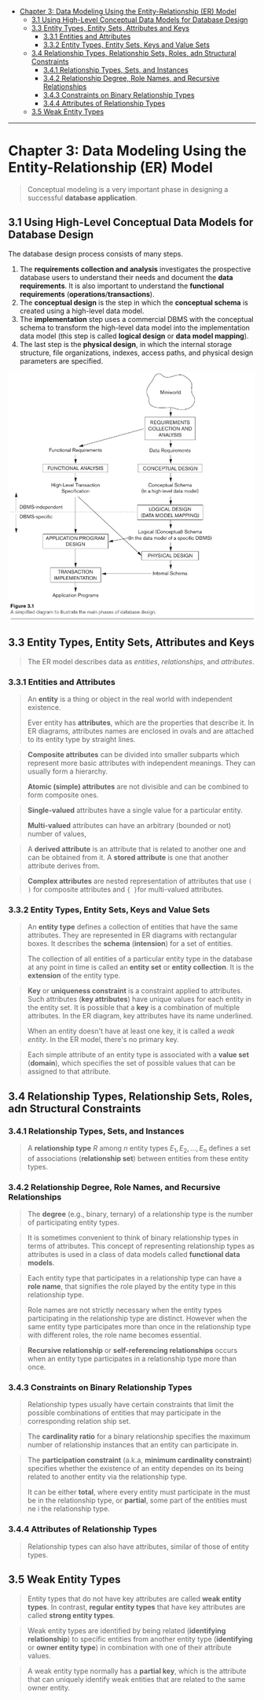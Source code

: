 - [Chapter 3: Data Modeling Using the Entity-Relationship (ER) Model](#chapter-3-data-modeling-using-the-entity-relationship-er-model)
  - [3.1 Using High-Level Conceptual Data Models for Database Design](#31-using-high-level-conceptual-data-models-for-database-design)
  - [3.3 Entity Types, Entity Sets, Attributes and Keys](#33-entity-types-entity-sets-attributes-and-keys)
    - [3.3.1 Entities and Attributes](#331-entities-and-attributes)
    - [3.3.2 Entity Types, Entity Sets, Keys and Value Sets](#332-entity-types-entity-sets-keys-and-value-sets)
  - [3.4 Relationship Types, Relationship Sets, Roles, adn Structural Constraints](#34-relationship-types-relationship-sets-roles-adn-structural-constraints)
    - [3.4.1 Relationship Types, Sets, and Instances](#341-relationship-types-sets-and-instances)
    - [3.4.2 Relationship Degree, Role Names, and Recursive Relationships](#342-relationship-degree-role-names-and-recursive-relationships)
    - [3.4.3 Constraints on Binary Relationship Types](#343-constraints-on-binary-relationship-types)
    - [3.4.4 Attributes of Relationship Types](#344-attributes-of-relationship-types)
  - [3.5 Weak Entity Types](#35-weak-entity-types)


---
# Chapter 3: Data Modeling Using the Entity-Relationship (ER) Model


> Conceptual modeling is a very important phase in designing a successful **database application**.

## 3.1 Using High-Level Conceptual Data Models for Database Design

The database design process consists of many steps.

1. The **requirements collection and analysis** investigates the prospective database users to understand their needs and document the **data requirements**. It is also important to understand the **functional requirements** (**operations**/**transactions**).
2. The **conceptual design** is the step in which the **conceptual schema** is created using a high-level data model.
3. The **implementation** step uses a commercial DBMS with the conceptual schema to transform the high-level data model into the implementation data model (this step is called **logical design** or **data model mapping**).
4. The last step is the **physical design**, in which the internal storage structure, file organizations, indexes, access paths, and physical design parameters are specified.

![IMG](imgs/3-1.png)

## 3.3 Entity Types, Entity Sets, Attributes and Keys

> The ER model describes data as *entities*, *relationships*, and *attributes*.

### 3.3.1 Entities and Attributes

> An **entity** is a thing or object in the real world with independent existence.
> 
> Ever entity has **attributes**, which are the properties that describe it. In ER diagrams, attributes names are enclosed in ovals and are attached to its entity type by straight lines.

> **Composite attributes** can be divided into smaller subparts which represent more basic attributes with independent meanings. They can usually form a hierarchy.
> 
> **Atomic (simple) attributes** are not divisible and can be combined to form composite ones.

> **Single-valued** attributes have a single value for a particular entity.
> 
> **Multi-valued** attributes can have an arbitrary (bounded or not) number of values,

> A **derived attribute** is an attribute that is related to another one and can be obtained from it. A **stored attribute** is one that another attribute derives from.

> **Complex attributes** are nested representation of attributes that use `( )` for composite attributes and `{ }`for multi-valued attributes.

### 3.3.2 Entity Types, Entity Sets, Keys and Value Sets

> An **entity type** defines a collection of entities that have the same attributes. They are represented in ER diagrams with rectangular boxes. It describes the **schema** (**intension**) for a set of entities.
> 
> The collection of all entities of a particular entity type in the database at any point in time is called an **entity set** or **entity collection**. It is the **extension** of the entity type.

> **Key** or **uniqueness constraint** is a constraint applied to attributes. Such attributes (**key attributes**) have unique values for each entity in the entity set. It is possible that a **key** is a combination of multiple attributes. In the ER diagram, key attributes have its name underlined.
> 
> When an entity doesn't have at least one key, it is called a *weak entity*. In the ER model, there's no primary key.

> Each simple attribute of an entity type is associated with a **value set** (**domain**), which specifies the set of possible values that can be assigned to that attribute.

## 3.4 Relationship Types, Relationship Sets, Roles, adn Structural Constraints

### 3.4.1 Relationship Types, Sets, and Instances

> A **relationship type** $R$ among $n$ entity types $E_1, E_2, \dots, E_n$ defines a set of associations (**relationship set**) between entities from these entity types.

### 3.4.2 Relationship Degree, Role Names, and Recursive Relationships

> The **degree** (e.g., binary, ternary) of a relationship type is the number of participating entity types. 

> It is sometimes convenient to think of binary relationship types in terms of attributes. This concept of representing relationship types as attributes is used in a class of data models called **functional data models**.

> Each entity type that participates in a relationship type can have a **role name**, that signifies the role played by the entity type in this relationship type.
>
> Role names are not strictly necessary when the entity types participating in the relationship type are distinct. However when the same entity type participates more than once in the relationship type with different roles, the role name becomes essential.

> **Recursive relationship** or **self-referencing relationships** occurs when an entity type participates in a relationship type more than once.

### 3.4.3 Constraints on Binary Relationship Types

> Relationship types usually have certain constraints that limit the possible combinations of entities that may participate in the corresponding relation ship set.

> The **cardinality ratio** for a binary relationship specifies the maximum number of relationship instances that an entity can participate in.

> The **participation constraint** (a.k.a, **minimum cardinality constraint**) specifies whether the existence of an entity dependes on its being related to another entity via the relationship type.
> 
> It can be either **total**, where every entity must participate in the must be in the relationship type, or **partial**, some part of the entities must ne i the relationship type.

### 3.4.4 Attributes of Relationship Types

> Relationship types can also have attributes, similar of those of entity types.

## 3.5 Weak Entity Types

> Entity types that do not have key attributes are called **weak entity types**. In contrast, **regular entity types** that have key attributes are called **strong entity types**.

> Weak entity types are identified by being related (**identifying relationship**) to specific entities from another entity type (**identifying** or **owner entity type**) in combination with one of their attribute values.

> A weak entity type normally has a **partial key**, which is the attribute that can uniquely identify weak entities that are related to the same owner entity. 